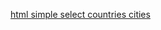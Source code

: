 [html simple select countries cities](https://www.reddit.com/r/nextjs/comments/1bxlhot/using_a_select_value_to_populate_a_second_select/)
